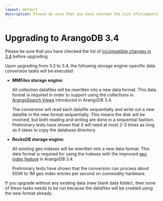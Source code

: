 ```yaml
---
layout: default
description: Please be sure that you have checked the list ofincompatible changes in 3
---
```

Upgrading to ArangoDB 3.4
=========================

Please be sure that you have checked the list of
[incompatible changes in 3.4](release-notes-upgrading-changes34.html)
before upgrading.

Upon upgrading from 3.3 to 3.4, the following storage engine-specific data conversion tasks
will be executed:

- **MMFiles storage engine:**

  All collection datafiles will be rewritten into a
  new data format. This data format is required in order to support using the collections
  in [ArangoSearch Views](arangosearch.html) introduced in ArangoDB 3.4. 

  The conversion will read each datafile sequentially and write out a new datafile in the
  new format sequentially. This means the disk will be involved, but both reading and
  writing are done in a sequential fashion. Preliminary tests have shown that it will need 
  at most 2-3 times as long as it takes to copy the database directory.

- **RocksDB storage engine:**

  All existing geo indexes will be rewritten into a new 
  data format. This data format is required for using the indexes with the improved
  [geo index feature](indexing-geo.html) in ArangoDB 3.4. 
  
  Preliminary tests have shown that the conversion can process about 500K to 1M geo index 
  entries per second on commodity hardware.

If you upgrade without any existing data (new blank data folder), then none of these tasks
needs to be run because the datafiles will be created using the new format already.
